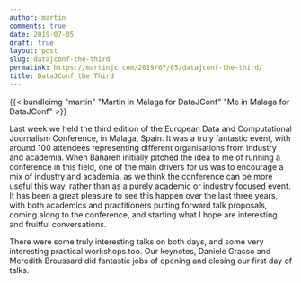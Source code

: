 ```yaml
---
author: martin
comments: true
date: 2019-07-05
draft: true
layout: post
slug: datajconf-the-third
permalink: https://martinjc.com/2019/07/05/datajconf-the-third/
title: DataJConf the Third
---
```


{{< bundleimg "martin" "Martin in Malaga for DataJConf" "Me in Malaga for DataJConf" >}}

Last week we held the third edition of the European Data and Computational Journalism Conference, in Malaga, Spain. It was a truly fantastic event, with around 100 attendees representing different organisations from industry and academia. When Bahareh initially pitched the idea to me of running a conference in this field, one of the main drivers for us was to encourage a mix of industry and academia, as we think the conference can be more useful this way, rather than as a purely academic or industry focused event. It has been a great pleasure to see this happen over the last three years, with both academics and practitioners putting forward talk proposals, coming along to the conference, and starting what I hope are interesting and fruitful conversations.

There were some truly interesting talks on both days, and some very interesting practical workshops too. Our keynotes, Daniele Grasso and Meredith Broussard did fantastic jobs of opening and closing our first day of talks.
